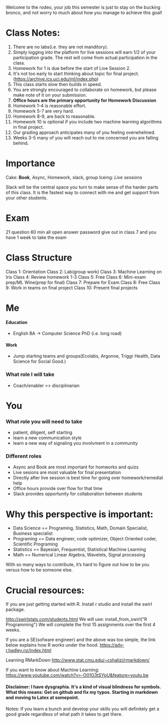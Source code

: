 Welcome to the rodeo, your job this semester is just to stay on the bucking bronco, and not worry to much about how you manage to achieve this goal!


# Class Notes:
1. There are no labs(i.e. they are not manditory).
2. Simply logging into the platform for live sessions will earn 1/2 of your participation grade.  The rest will come from actual participation in the class.
3. Homework for 1 is due before the start of Live Session 2.
4. It's not too early to start thinking about topic for final project.(https://archive.ics.uci.edu/ml/index.php)
5. This class starts slow then builds in speed.
6. You are strongly encouraged to collaborate on homework, but please make note of it on your submission.
7. __Office hours are the primary opportunity for Homework Discussion__
8. Homework 1-4 is reasonable effort.
9. Homework 5-7 are very hard.
10. Homework 8-9, are back to reasonable.
11. Homework 10 is optional if you include two machine learning algorithms in final project.
12. Our grading approach anticipates many of you feeling overwhelmed.
13. Weeks 3-5 many of you will reach out to me concerned you are falling behind.

# Importance
Cake:  __Book__, Async, Homework, slack, group
Iceing:  _Live sessions_

Slack will be the central space you turn to make sense of the harder parts of this class.  It is the fastest way to connect with me and get support from your other students.

# Exam
21 question
60 min
all open answer
password give out in class 7 and you have 1 week to take the exam

# Class Structure
Class 1: Orientation
Class 2: Lab(group work)
Class 3: Machine Learning on Iris
Class 4: Review homework 1-3
Class 5: Free
Class 6: Mini-exam prep/ML Wine(prep for final)
Class 7: Prepare for Exam
Class 8: Free
Class 9: Work in teams on final project
Class 10: Present final projects


# Me
#### Education
  - English BA -> Computer Science PhD (i.e. long road)
#### Work
  - Jump starting teams and groups(Ecolabs, Argonne, Triggr Health, Data Science for Social Good.)
### What role I will take
  - Coach/enabler >> disciplinarian


# You
### What role you will need to take
  - patient, diligent, self starting
  - learn a new communication style
  - learn a new way of signaling you involvment in a community

### Different roles
- Async and Book are most important for homworks and quizs
- Live sesions are most valuable for final presentation
- Directly after live session is best time for going over homework/remedial help
- Office hours provide over flow for that time
- Slack provides opportunity for collaboration between students

# Why this perspective is important:
- Data Science == Programing, Statistics, Math,  Domain Specialist, Business specialist
- Programing == Data engineer, code optimizer, Object Oriented coder, Scientific Programing
- Statistics == Bayesian, Frequentist, Statistical Machine Learning
- Math == Numerical Linear Algebra, Wavelets, Signal processing


With so many ways to contribute, it’s hard to figure out how to be you versus how to be someone else.


# Crucial resources:

If you are just getting started with R.  Install r studio and install the swirl package.

http://swirlstats.com/students.html
We will use:  install_from_swirl("R Programming")
We will complete the first 15 assignments over the first 4 weeks.


If you are a SE(sofware engineer) and the above was too simple,  the link below explains how R works under the hood.
https://adv-r.hadley.nz/index.html

Learning RMarkDown
http://www.stat.cmu.edu/~cshalizi/rmarkdown/


If you want to know about Machine Learning:
https://www.youtube.com/watch?v=-O01G3tSYpU&feature=youtu.be


#### Disclaimer:  I have dysgraphia. It's a kind of visual blindness for symbols.  What this means: Get on github and fix my typos.  Starting in markdown and moving to Latex at somepoint.



Notes:
If you learn a bunch and develop your skills you will definitely get a good grade regardless of what path it takes to get there.
